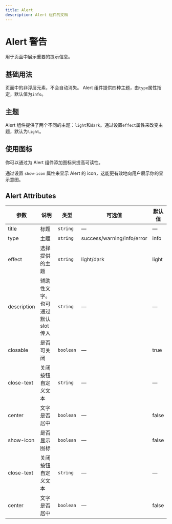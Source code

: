 ```yaml
---
title: Alert
description: Alert 组件的文档
---
```


# Alert 警告

用于页面中展示重要的提示信息。

## 基础用法

页面中的非浮层元素，不会自动消失。
Alert 组件提供四种主题，由`type`属性指定，默认值为`info`。

<preview path="../demo/Alert/Basic.vue" title="基础用法" description="Alert组件的基础用法" />

## 主题

Alert 组件提供了两个不同的主题：`light`和`dark`。通过设置`effect`属性来改变主题，默认为`light`。

<preview path="../demo/Alert/Theme.vue" title="主题" description="Alert 组件提供了两个不同的主题：`light`和`dark`。" />

## 使用图标

你可以通过为 Alert 组件添加图标来提高可读性。

通过设置 ``show-icon`` 属性来显示 Alert 的 icon，这能更有效地向用户展示你的显示意图。

<preview path="../demo/Alert/Icon.vue" title="基础用法" description="Alert组件的基础用法" />

## Alert Attributes

| 参数        | 说明                               | 类型    | 可选值                     | 默认值 |
| ----------- | ---------------------------------- | ------- | -------------------------- | ------ |
| title       | 标题                               | `string`  | —                          | —      |
| type        | 主题                               | `string`  | success/warning/info/error | info   |
| effect      | 选择提供的主题                               | `string`  | light/dark                 | light  |
| description | 辅助性文字。也可通过默认 slot 传入 | `string`  | —                          | —      |
| closable    | 是否可关闭                         | `boolean` | —                          | true   |
| close-text  | 关闭按钮自定义文本                 | `string`  | —                          | —      |
| center      | 文字是否居中                       | `boolean` | —                          | false  |
| show-icon   | 是否显示图标                       | `boolean` | —                          | false  |
| close-text | 关闭按钮自定义文本                  | `string`  | —                          | —      |
| center      | 文字是否居中                       | `boolean` | —                          | false  |
